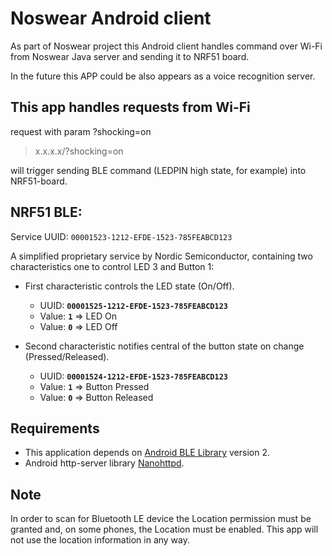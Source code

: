 # Noswear Android client

As part of Noswear project this Android client handles command over Wi-Fi from Noswear Java server and sending it to NRF51 board.
 
In the future this APP could be also appears as a voice recognition server.

## This app handles requests from Wi-Fi
request with param ?shocking=on

> x.x.x.x/?shocking=on

 will trigger sending BLE command (LEDPIN high state, for example) into NRF51-board.
 
## NRF51 BLE:

Service UUID: `00001523-1212-EFDE-1523-785FEABCD123`

A simplified proprietary service by Nordic Semiconductor, containing two characteristics one to 
control LED 3 and Button 1:

- First characteristic controls the LED state (On/Off).
  - UUID: **`00001525-1212-EFDE-1523-785FEABCD123`**
  - Value: **`1`** => LED On
  - Value: **`0`** => LED Off

- Second characteristic notifies central of the button state on change (Pressed/Released).
  - UUID: **`00001524-1212-EFDE-1523-785FEABCD123`**
  - Value: **`1`** => Button Pressed
  - Value: **`0`** => Button Released

## Requirements

* This application depends on [Android BLE Library](https://github.com/NordicSemiconductor/Android-BLE-Library/) version 2.
* Android http-server library [Nanohttpd](https://github.com/NanoHttpd/nanohttpd).


## Note

In order to scan for Bluetooth LE device the Location permission must be granted and, on some phones, 
the Location must be enabled. This app will not use the location information in any way.